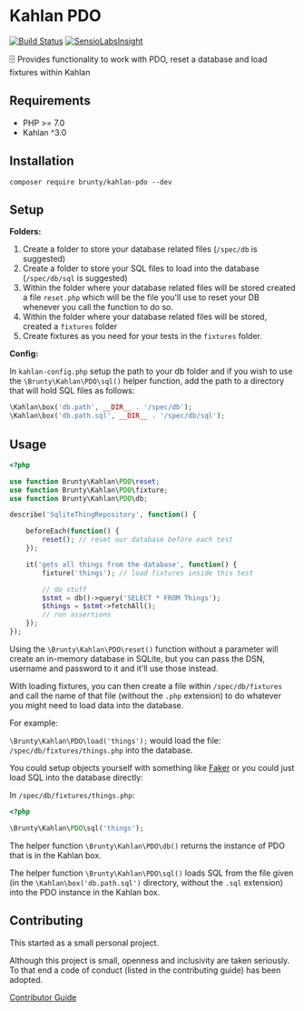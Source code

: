 # Kahlan PDO

[![Build Status](https://travis-ci.org/Brunty/kahlan-pdo.svg?branch=master)](https://travis-ci.org/Brunty/kahlan-pdo) [![SensioLabsInsight](https://insight.sensiolabs.com/projects/5b7b21e2-8627-4c6b-97d3-4a763023a33c/mini.png)](https://insight.sensiolabs.com/projects/5b7b21e2-8627-4c6b-97d3-4a763023a33c)

🗄 Provides functionality to work with PDO, reset a database and load fixtures within Kahlan

## Requirements

* PHP >= 7.0
* Kahlan ^3.0

## Installation

`composer require brunty/kahlan-pdo --dev`

## Setup

**Folders:**

1. Create a folder to store your database related files (`/spec/db` is suggested)
2. Create a folder to store your SQL files to load into the database (`/spec/db/sql` is suggested)
3. Within the folder where your database related files will be stored created a file `reset.php` which will be the file you'll use to reset your DB whenever you call the function to do so.
4. Within the folder where your database related files will be stored, created a `fixtures` folder
5. Create fixtures as you need for your tests in the `fixtures` folder.

**Config:**

In `kahlan-config.php` setup the path to your db folder and if you wish to use the `\Brunty\Kahlan\PDO\sql()` helper function, add the path to a directory that will hold SQL files as follows:

```php
\Kahlan\box('db.path', __DIR__ . '/spec/db');
\Kahlan\box('db.path.sql', __DIR__ . '/spec/db/sql');
```

## Usage

```php
<?php

use function Brunty\Kahlan\PDO\reset;
use function Brunty\Kahlan\PDO\fixture;
use function Brunty\Kahlan\PDO\db;

describe('SqliteThingRepository', function() {

    beforeEach(function() {
        reset(); // reset our database before each test
    });

    it('gets all things from the database', function() {
        fixture('things'); // load fixtures inside this test

        // do stuff
        $stmt = db()->query('SELECT * FROM Things');
        $things = $stmt->fetchAll();
        // run assertions
    });
});
```

Using the `\Brunty\Kahlan\PDO\reset()` function without a parameter will create an in-memory database in SQLite, but you can pass the DSN, username and password to it and it'll use those instead.

With loading fixtures, you can then create a file within `/spec/db/fixtures` and call the name of that file (without the `.php` extension) to do whatever you might need to load data into the database.

For example:

`\Brunty\Kahlan\PDO\load('things');` would load the file: `/spec/db/fixtures/things.php` into the database.

You could setup objects yourself with something like [Faker](https://github.com/fzaninotto/Faker) or you could just load SQL into the database directly:

In `/spec/db/fixtures/things.php`:
```php
<?php

\Brunty\Kahlan\PDO\sql('things');
```

The helper function `\Brunty\Kahlan\PDO\db()` returns the instance of PDO that is in the Kahlan box.

The helper function `\Brunty\Kahlan\PDO\sql()` loads SQL from the file given (in the `\Kahlan\box('db.path.sql')` directory, without the `.sql` extension) into the PDO instance in the Kahlan box.

## Contributing

This started as a small personal project.

Although this project is small, openness and inclusivity are taken seriously. To that end a code of conduct (listed in the contributing guide) has been adopted.

[Contributor Guide](CONTRIBUTING.md)
